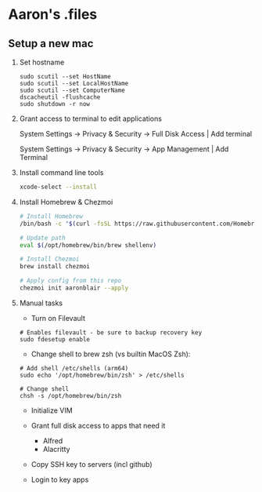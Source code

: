 # Aaron's .files

## Setup a new mac

1. Set hostname

   ```
   sudo scutil --set HostName
   sudo scutil --set LocalHostName
   sudo scutil --set ComputerName
   dscacheutil -flushcache
   sudo shutdown -r now
   ```

2. Grant access to terminal to edit applications

    System Settings -> Privacy & Security -> Full Disk Access
    |  Add terminal
    
    System Settings -> Privacy & Security -> App Management
    |  Add Terminal

3. Install command line tools

   ```sh
   xcode-select --install
   ```

4. Install Homebrew & Chezmoi

   ```sh
   # Install Homebrew
   /bin/bash -c "$(curl -fsSL https://raw.githubusercontent.com/Homebrew/install/HEAD/install.sh)"

   # Update path
   eval $(/opt/homebrew/bin/brew shellenv)

   # Install Chezmoi
   brew install chezmoi

   # Apply config from this repo
   chezmoi init aaronblair --apply
   ```

5. Manual tasks

   - Turn on Filevault
   ```
   # Enables filevault - be sure to backup recovery key
   sudo fdesetup enable
   ```

   - Change shell to brew zsh (vs builtin MacOS Zsh):
   ```
   # Add shell /etc/shells (arm64)
   sudo echo '/opt/homebrew/bin/zsh' > /etc/shells

   # Change shell
   chsh -s /opt/homebrew/bin/zsh
   ```

   - Initialize VIM

   - Grant full disk access to apps that need it
     - Alfred
     - Alacritty

   - Copy SSH key to servers (incl github)

   - Login to key apps




